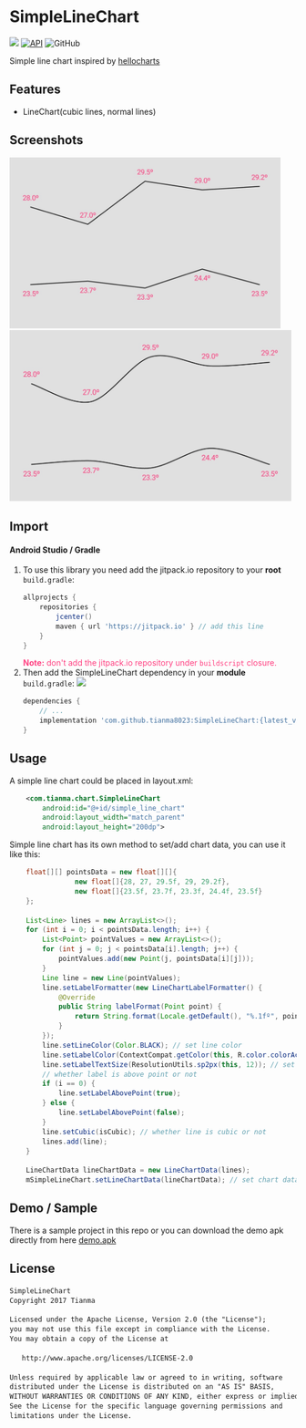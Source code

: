 # SimpleLineChart
[![](https://jitpack.io/v/tianma8023/SimpleLineChart.svg)](https://jitpack.io/#tianma8023/SimpleLineChart) [![API](https://img.shields.io/badge/API-19%2B-brightgreen.svg?style=flat)](https://android-arsenal.com/api?level=19) ![GitHub](https://img.shields.io/github/license/tianma8023/SimpleLineChart.svg?color=u)

Simple line chart inspired by [hellocharts](https://github.com/lecho/hellocharts-android)

## Features
- LineChart(cubic lines, normal lines)

## Screenshots
<img src="/ss/ss_linechart.jpeg" height="300"/>
<img src="/ss/ss_linechart_cubic.jpeg" height="300"/>


## Import
#### Android Studio / Gradle
1. To use this library you need add the jitpack.io repository to your **root** `build.gradle`:
    ```Groovy
    allprojects {
        repositories {
            jcenter()
            maven { url 'https://jitpack.io' } // add this line
        }
    }
    ```
    <font color='#FF4081'>**Note:** don't add the jitpack.io repository under `buildscript` closure.</font> 
2. Then add the SimpleLineChart dependency in your **module** `build.gradle`: 
    [![](https://jitpack.io/v/tianma8023/SimpleLineChart.svg)](https://jitpack.io/#tianma8023/SimpleLineChart)
    ```Groovy
    dependencies {
        // ...
        implementation 'com.github.tianma8023:SimpleLineChart:{latest_version}' 
    }
    ```

## Usage
A simple line chart could be placed in layout.xml:
```xml
    <com.tianma.chart.SimpleLineChart
        android:id="@+id/simple_line_chart"
        android:layout_width="match_parent"
        android:layout_height="200dp">
```

Simple line chart has its own method to set/add chart data, you can use it like this:
```java
    float[][] pointsData = new float[][]{
                new float[]{28, 27, 29.5f, 29, 29.2f},
                new float[]{23.5f, 23.7f, 23.3f, 24.4f, 23.5f}
    };

    List<Line> lines = new ArrayList<>();
    for (int i = 0; i < pointsData.length; i++) {
        List<Point> pointValues = new ArrayList<>();
        for (int j = 0; j < pointsData[i].length; j++) {
            pointValues.add(new Point(j, pointsData[i][j]));
        }
        Line line = new Line(pointValues);
        line.setLabelFormatter(new LineChartLabelFormatter() {
            @Override
            public String labelFormat(Point point) {
                return String.format(Locale.getDefault(), "%.1fº", point.getY());
            }
        });
        line.setLineColor(Color.BLACK); // set line color
        line.setLabelColor(ContextCompat.getColor(this, R.color.colorAccent)); // set label color
        line.setLabelTextSize(ResolutionUtils.sp2px(this, 12)); // set label text size
        // whether label is above point or not
        if (i == 0) {
            line.setLabelAbovePoint(true);
        } else {
            line.setLabelAbovePoint(false);
        }
        line.setCubic(isCubic); // whether line is cubic or not
        lines.add(line); 
    }

    LineChartData lineChartData = new LineChartData(lines);
    mSimpleLineChart.setLineChartData(lineChartData); // set chart data
```
## Demo / Sample

There is a sample project in this repo or you can download the demo apk directly from here [demo.apk](/demo/demo.apk)

## License
```txt
SimpleLineChart	
Copyright 2017 Tianma

Licensed under the Apache License, Version 2.0 (the "License");
you may not use this file except in compliance with the License.
You may obtain a copy of the License at

   http://www.apache.org/licenses/LICENSE-2.0

Unless required by applicable law or agreed to in writing, software
distributed under the License is distributed on an "AS IS" BASIS,
WITHOUT WARRANTIES OR CONDITIONS OF ANY KIND, either express or implied.
See the License for the specific language governing permissions and
limitations under the License.
```